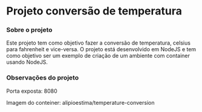 # Projeto conversão de temperatura

### Sobre o projeto

Este projeto tem como objetivo fazer a conversão de temperatura, celsius para fahrenheit e vice-versa. O projeto está desenvolvido em NodeJS e tem como objetivo ser um exemplo de criação de um ambiente com container usando NodeJS.

### Observações do projeto

  Porta exposta: 8080
  
  Imagem do conteiner: alipioestima/temperature-conversion
